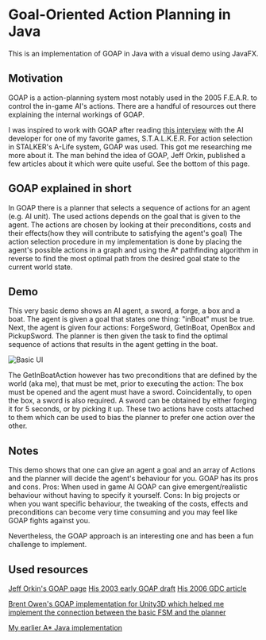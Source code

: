 # Goal-Oriented Action Planning in Java

This is an implementation of GOAP in Java with a visual demo using JavaFX.

## Motivation
GOAP is a action-planning system most notably used in the 2005 F.E.A.R. to control the in-game AI's actions.
There are a handful of resources out there explaining the internal workings of GOAP.

I was inspired to work with GOAP after reading [this interview](https://web.archive.org/web/20090414101717/http://aigamedev.com/interviews/stalker-alife) with the AI developer for one of my favorite games, S.T.A.L.K.E.R.
For action selection in STALKER's A-Life system, GOAP was used. This got me researching me more about it.
The man behind the idea of GOAP, Jeff Orkin, published a few articles about it which were quite useful. See the bottom of this page.


## GOAP explained in short
In GOAP there is a planner that selects a sequence of actions for an agent (e.g. AI unit). The used actions depends on the goal that is given to the agent.
The actions are chosen by looking at their preconditions, costs and their effects(how they will contribute to satisfying the agent's goal)
The action selection procedure in my implementation is done by placing the agent's possible actions in a graph and using the A* pathfinding algorithm in reverse to find the most optimal path from the desired goal state to the current world state.

## Demo
This very basic demo shows an AI agent, a sword, a forge, a box and a boat.
The agent is given a goal that states one thing: "inBoat" must be true.
Next, the agent is given four actions: ForgeSword, GetInBoat, OpenBox and PickupSword.
The planner is then given the task to find the optimal sequence of actions that results in the agent getting in the boat.

![Basic UI](https://i.gyazo.com/fbcd21141932fe1fcec03e447c914f33.jpg)

The GetInBoatAction however has two preconditions that are defined by the world (aka me), that must be met, prior to executing the action: The box must be opened and the agent must have a sword.
Coincidentally, to open the box, a sword is also required.
A sword can be obtained by either forging it for 5 seconds, or by picking it up.
These two actions have costs attached to them which can be used to bias the planner to prefer one action over the other.


## Notes
This demo shows that one can give an agent a goal and an array of Actions and the planner will decide the agent's behaviour for you.
GOAP has its pros and cons.
Pros: When used in game AI GOAP can give emergent/realistic behaviour without having to specify it yourself.
Cons: In big projects or when you want specific behaviour, the tweaking of the costs, effects and preconditions can become very time consuming and you may feel like GOAP fights against you.

Nevertheless, the GOAP approach is an interesting one and has been a fun challenge to implement.


## Used resources
[Jeff Orkin's GOAP page](http://alumni.media.mit.edu/~jorkin/goap.html)
[His 2003 early GOAP draft](http://alumni.media.mit.edu/~jorkin/GOAP_draft_AIWisdom2_2003.pdf)
[His 2006 GDC article](http://alumni.media.mit.edu/~jorkin/gdc2006_orkin_jeff_fear.pdf)

[Brent Owen's GOAP implementation for Unity3D which helped me implement the connection between the basic FSM and the planner](https://github.com/sploreg/goap)

[My earlier A* Java implementation](https://github.com/MrSanchez/JavaFX_AStar_Showcase)